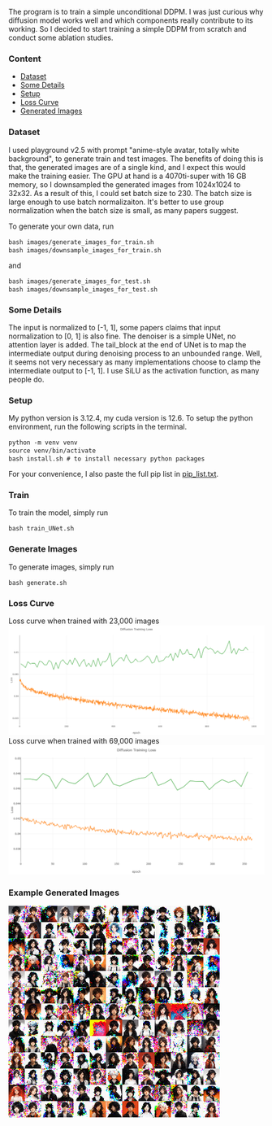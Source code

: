 The program is to train a simple unconditional DDPM. I was just curious why diffusion model works well and which components really contribute to its working. So I decided to start training a simple DDPM from scratch and conduct some ablation studies.

### Content
- [Dataset](#Dataset)
- [Some Details](#Some_Details)
- [Setup](#Setup)
- [Loss Curve](#Loss_Curve)
- [Generated Images](#Generated_Images)

### Dataset
I used playground v2.5 with prompt "anime-style avatar, totally white background", to generate train and test images. The benefits of doing this is that, the generated images are of a single kind, and I expect this would make the training easier. The GPU at hand is a 4070ti-super with 16 GB memory, so I downsampled the generated images from 1024x1024 to 32x32. As a result of this, I could set batch size to 230. The batch size is large enough to use batch normalizaiton. It's better to use group normalization when the batch size is small, as many papers suggest.

To generate your own data, run
~~~
bash images/generate_images_for_train.sh
bash images/downsample_images_for_train.sh
~~~
and
~~~
bash images/generate_images_for_test.sh
bash images/downsample_images_for_test.sh
~~~

### Some Details
The input is normalized to [-1, 1], some papers claims that input normalization to [0, 1] is also fine. The denoiser is a simple UNet, no attention layer is added. The tail_block at the end of UNet is to map the intermediate output during denoising process to an unbounded range. Well, it seems not very necessary as many implementations choose to clamp the intermediate output to [-1, 1]. I use SiLU as the activation function, as many people do.

### Setup
My python version is 3.12.4, my cuda version is 12.6. To setup the python environment, run the following scripts in the terminal.
~~~
python -m venv venv
source venv/bin/activate
bash install.sh # to install necessary python packages
~~~

For your convenience, I also paste the full pip list in [pip_list.txt](https://github.com/AnarchistKnight/Simple_DDPM/blob/master/pip_list.txt).

### Train
To train the model, simply run
~~~
bash train_UNet.sh
~~~

### Generate Images
To generate images, simply run
~~~
bash generate.sh
~~~

### Loss Curve
Loss curve when trained with 23,000 images
  ![loss curve](https://github.com/AnarchistKnight/Simple_DDPM/blob/master/loss_curve_1.png)
Loss curve when trained with 69,000 images
  ![loss curve](https://github.com/AnarchistKnight/Simple_DDPM/blob/master/loss_curve_2.png)

### Example Generated Images
![generated images](https://github.com/AnarchistKnight/Simple_DDPM/blob/master/generated/generated_images_13x13.png)
